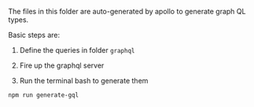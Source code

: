 The files in this folder are auto-generated by apollo to generate graph QL types.

Basic steps are:

1. Define the queries in folder `graphql`

2. Fire up the graphql server

3. Run the terminal bash to generate them


```bash
npm run generate-gql
```
